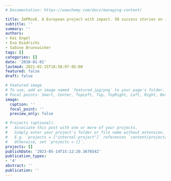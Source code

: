 ```yaml
---
# Documentation: https://wowchemy.com/docs/managing-content/

title: ImPRovE. A European project with impact. 50 success stories on innovation management
subtitle: ''
summary: ''
authors:
- Kai Engel
- Eva Diedrichs
- Sabine Brunswicker
tags: []
categories: []
date: '2010-01-01'
lastmod: 2021-02-15T18:58:07-05:00
featured: false
draft: false

# Featured image
# To use, add an image named `featured.jpg/png` to your page's folder.
# Focal points: Smart, Center, TopLeft, Top, TopRight, Left, Right, BottomLeft, Bottom, BottomRight.
image:
  caption: ''
  focal_point: ''
  preview_only: false

# Projects (optional).
#   Associate this post with one or more of your projects.
#   Simply enter your project's folder or file name without extension.
#   E.g. `projects = ["internal-project"]` references `content/project/deep-learning/index.md`.
#   Otherwise, set `projects = []`.
projects: []
publishDate: '2023-05-14T15:12:20.367654Z'
publication_types:
- '4'
abstract: ''
publication: ''
---
```

